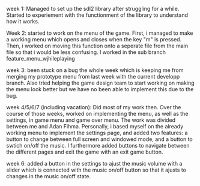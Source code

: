 week 1: Managed to set up the sdl2 library after struggling for a while. Started to experiement with the functionment of the library to understand how it works.

Week 2: started to work on the menu of the game. First, i managed to make a working menu which opens and closes when the key "m" is pressed. Then, i worked on moving this function onto a seperate file from the main file so that i would be less confusing. I worked in the sub branch feature_menu_wjhileplaying

week 3: been stuck on a bug the whole week which is keeping me from merging my prototype menu from last week with the current developp branch. Also tried helping the game design team to start working on making the menu look better but we have no been able to implement this due to the bug. 

week 4/5/6/7 (including vacation): Did most of my work then. Over the course of those weeks, worked on implementing the menu, as well as the settings, in game menu and game over menu. The work was divided between me and Adan Fihma. Personally, i based myself on the already working menu to implement the settings page, and added two features: a button to change between full screen and windowed mode, and a button to swtich on/off the music. I furthermore added buttons to navigate between the different pages and exit the game with an exit game button.

week 6: added a button in the settings to ajust the music volume with a slider which is connected with the music on/off button so that it ajusts to changes in the music on/off state.  


